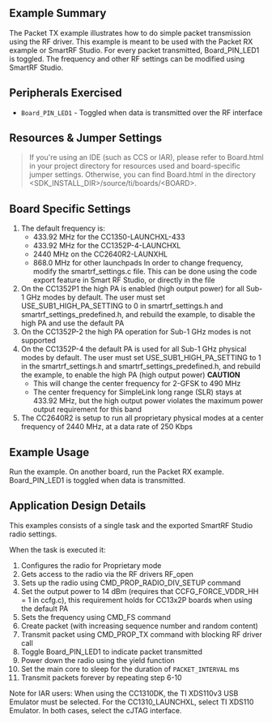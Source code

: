 Example Summary
---------------
The Packet TX example illustrates how to do simple packet transmission using
the RF driver. This example is meant to be used with the Packet RX
example or SmartRF Studio. For every packet transmitted, Board_PIN_LED1 is toggled.
The frequency and other RF settings can be modified using SmartRF Studio.

Peripherals Exercised
---------------------
* `Board_PIN_LED1` - Toggled when data is transmitted over the RF interface


Resources & Jumper Settings
---------------------------
> If you're using an IDE (such as CCS or IAR), please refer to Board.html in your project
directory for resources used and board-specific jumper settings. Otherwise, you can find
Board.html in the directory &lt;SDK_INSTALL_DIR&gt;/source/ti/boards/&lt;BOARD&gt;.

Board Specific Settings
-----------------------
1. The default frequency is: 
    - 433.92 MHz for the CC1350-LAUNCHXL-433
    - 433.92 MHz for the CC1352P-4-LAUNCHXL
    - 2440 MHz on the CC2640R2-LAUNXHL 
    - 868.0 MHz for other launchpads
In order to change frequency, modify the smartrf_settings.c file. This can be 
done using the code export feature in Smart RF Studio, or directly in the file
2. On the CC1352P1 the high PA is enabled (high output power) for all 
Sub-1 GHz modes by default. The user must set USE_SUB1_HIGH_PA_SETTING to 0 in 
smartrf_settings.h and smartrf_settings_predefined.h, and rebuild the example, 
to disable the high PA and use the default PA
3. On the CC1352P-2 the high PA operation for Sub-1 GHz modes is not supported
4. On the CC1352P-4 the default PA is used for all Sub-1 GHz physical modes by 
default. The user must set USE_SUB1_HIGH_PA_SETTING to 1 in the 
smartrf_settings.h and smartrf_settings_predefined.h, and rebuild the example, 
to enable the high PA (high output power)
**CAUTION**  
    - This will change the center frequency for 2-GFSK to 490 MHz  
    - The center frequency for SimpleLink long range (SLR) stays at 433.92 MHz, 
    but the high output power violates the maximum power output requirement 
    for this band
5. The CC2640R2 is setup to run all proprietary physical modes at a center 
frequency of 2440 MHz, at a data rate of 250 Kbps

Example Usage
-------------
Run the example. On another board, run the Packet RX example.
Board_PIN_LED1 is toggled when data is transmitted.

Application Design Details
--------------------------
This examples consists of a single task and the exported SmartRF Studio radio
settings.

When the task is executed it:

1. Configures the radio for Proprietary mode
2. Gets access to the radio via the RF drivers RF_open
3. Sets up the radio using CMD_PROP_RADIO_DIV_SETUP command
4. Set the output power to 14 dBm (requires that CCFG_FORCE_VDDR_HH = 1 in ccfg.c), 
this requirement holds for CC13x2P boards when using the default PA
5. Sets the frequency using CMD_FS command
6. Create packet (with increasing sequence number and random content)
7. Transmit packet using CMD_PROP_TX command with blocking RF driver call
8. Toggle Board_PIN_LED1 to indicate packet transmitted
9. Power down the radio using the yield function
10. Set the main core to sleep for the duration of `PACKET_INTERVAL` ms
11. Transmit packets forever by repeating step 6-10

Note for IAR users: When using the CC1310DK, the TI XDS110v3 USB Emulator must
be selected. For the CC1310_LAUNCHXL, select TI XDS110 Emulator. In both cases,
select the cJTAG interface.
